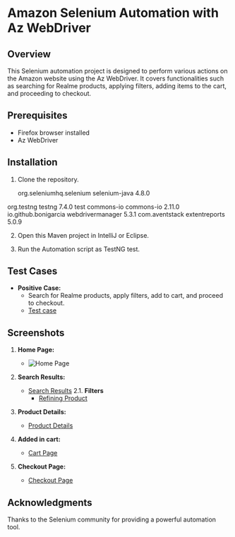 # Amazon Selenium Automation with Az WebDriver

## Overview

This Selenium automation project is designed to perform various actions on the Amazon website using the Az WebDriver. It covers functionalities such as searching for Realme products, applying filters, adding items to the cart, and proceeding to checkout.

## Prerequisites

- Firefox browser installed
- Az WebDriver

## Installation

1. Clone the repository.
   <dependencies>
	  
	  <dependency>
    <groupId>org.seleniumhq.selenium</groupId>
    <artifactId>selenium-java</artifactId>
    <version>4.8.0</version>
</dependency>

<dependency>
    <groupId>org.testng</groupId>
    <artifactId>testng</artifactId>
    <version>7.4.0</version>
    <scope>test</scope>
</dependency>

<!-- https://mvnrepository.com/artifact/commons-io/commons-io -->
<dependency>
    <groupId>commons-io</groupId>
    <artifactId>commons-io</artifactId>
    <version>2.11.0</version>
</dependency>
<!-- https://mvnrepository.com/artifact/io.github.bonigarcia/webdrivermanager -->
<dependency>
    <groupId>io.github.bonigarcia</groupId>
    <artifactId>webdrivermanager</artifactId>
    <version>5.3.1</version>
</dependency>
<dependency>
<groupId>com.aventstack</groupId>
<artifactId>extentreports</artifactId>
<version>5.0.9</version>
</dependency>

  </dependencies>

2. Open this Maven project in IntelliJ or Eclipse.  

3. Run the Automation script as TestNG test.

## Test Cases

- **Positive Case:**
  - Search for Realme products, apply filters, add to cart, and proceed to checkout.
  - [Test case](https://docs.google.com/spreadsheets/d/1JzDEklJZEVZtaVZsjqzXKbS7aGh8j5jX/edit?usp=sharing&ouid=101508411653849235851&rtpof=true&sd=true)


## Screenshots

1. **Home Page:**
   - ![Home Page](https://github.com/0311nishant/seleniumTesting/issues/1#issue-2029084717)

2. **Search Results:**
   - [Search Results](https://github.com/0311nishant/seleniumTesting/issues/2#issue-2029111242)
2.1. **Filters**
     - [Refining Product](https://github.com/0311nishant/seleniumTesting/issues/3#issue-2029112955)
     
3. **Product Details:**
   - [Product Details](https://github.com/0311nishant/seleniumTesting/issues/4#issue-2029113903)

4. **Added in cart:**
   - [Cart Page]([screenshots/az_cart_page.png](https://drive.google.com/file/d/1CiVJXoSsqe1Xus2zgvke7f-uGlgHTubn/view?usp=sharing))

5. **Checkout Page:**
   - [Checkout Page]([screenshots/az_checkout_page.png](https://drive.google.com/file/d/1fW_W6sjr6uhpucB5kTcJ-DnECwT3abTF/view?usp=sharing))

## Acknowledgments

Thanks to the Selenium community for providing a powerful automation tool.
